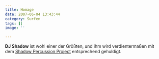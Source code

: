 ```yaml
---
title: Homage
date: 2007-06-04 13:43:44
category: Surfen
tags: []
image: ''

---
```


**DJ Shadow** ist wohl einer der Größten, und ihm wird verdientermaßen mit dem [Shadow Percussion Project](http://www.youtube.com/watch?v=2KopZfl0THo) entsprechend gehuldigt.
